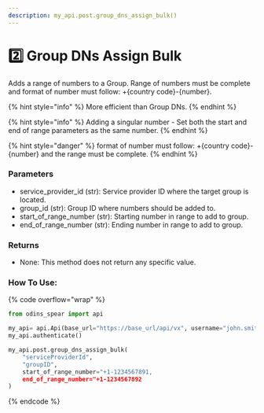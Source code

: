 ```yaml
---
description: my_api.post.group_dns_assign_bulk()
---
```


# 2️⃣ Group DNs Assign Bulk

Adds a range of numbers to a Group. Range of numbers must be complete and format of number must follow: +{country code}-{number}.

{% hint style="info" %}
More efficient than Group DNs.
{% endhint %}

{% hint style="info" %}
Adding a singular number - Set both the start and end of range parameters as the same number.
{% endhint %}

{% hint style="danger" %}
format of number must follow: +{country code}-{number} and the range must be complete.
{% endhint %}

### Parameters&#x20;

* service\_provider\_id (str): Service provider ID where the target group is located.&#x20;
* group\_id (str): Group ID where numbers should be added to.&#x20;
* start\_of\_range\_number (str): Starting number in range to add to group.&#x20;
* end\_of\_range\_number (str): Ending number in range to add to group.

### Returns

* None: This method does not return any specific value.

### How To Use:

{% code overflow="wrap" %}
```python
from odins_spear import api

my_api= api.Api(base_url="https://base_url/api/vx", username="john.smith", password="ODIN_INSTANCE_1")
my_api.authenticate()

my_api.post.group_dns_assign_bulk(
    "serviceProviderId",
    "groupID",
    start_of_range_number="+1-1234567891,
    end_of_range_number="+1-1234567892
)
```
{% endcode %}
